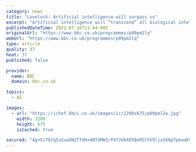 ```yaml
---
category: news
title: "Lovelock: Artificial intelligence will surpass us"
excerpt: "Artificial intelligence will “transcend” all biological intelligence including humans, the scientist James Lovelock has said. Organic life will co-exist with this electronic i"
publishedDateTime: 2021-07-16T11:44:00Z
originalUrl: "https://www.bbc.co.uk/programmes/p09pm2lq"
webUrl: "https://www.bbc.co.uk/programmes/p09pm2lq"
type: article
quality: 37
heat: 37
published: false

provider:
  name: BBC
  domain: bbc.co.uk

topics:
  - AI

images:
  - url: "https://ichef.bbci.co.uk/images/ic/1200x675/p09pml2w.jpg"
    width: 1200
    height: 675
    isCached: true

secured: "Ag+XiTQYq5sGvwONZfTdH+4BTdMW3/P4TJU6XEhBoMICYV9ljvI60pfpmaaK9BKsNjZk7J+gjSftEgFHBNzEjiskikLiRrmexmzv0aLw8riAFLxYoWf8Zr04L2NFi2vtWUiRQIOD6BywuNYWwiqc3l6dXjp7yGwMO+EPnICq+xQ/vCxDQs6B0aT6Zp3hKPbCTgQCf62fyE/BgaRi5Mh2Wwur3sfDSLs56p0RFWJu6B8w03fpXt9yfdANz45I+MgaRMemI1CHp8j2GVwzKYccoOCA85PnsE6xUmlGaBOQdP7UmQbisI4CGi7kHjKQNQFm5JpaEdklECweDPlH4s5u585HNjMVi5FRZ8GbXJQK6QY=;9kWfaRpmbS9yNXiFWFPqsQ=="
---
```


